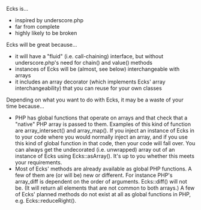Ecks is...

 * inspired by underscore.php
 * far from complete
 * highly likely to be broken

Ecks will be great because...

 * it will have a "fluid" (i.e. call-chaining) interface, but without underscore.php's need for chain() and value() methods
 * instances of Ecks will be (almost, see below) interchangeable with arrays
 * it includes an array decorator (which implements Ecks' array interchangeability) that you can reuse for your own classes

Depending on what you want to do with Ecks, it may be a waste of your time because...

 * PHP has global functions that operate on arrays and that check that a "native" PHP array is passed to them. Examples of this kind of function are array_intersect() and array_map(). If you inject an instance of Ecks in to your code where you would normally inject an array, and if you use this kind of global function in that code, then your code will fall over. You can always get the undecorated (i.e. unwrapped) array out of an instance of Ecks using Ecks::asArray(). It's up to you whether this meets your requirements.
 * Most of Ecks' methods are already available as global PHP functions. A few of them are (or will be) new or different. For instance PHP's array_diff is dependent on the order of arguments. Ecks::diff() will not be. (It will return all elements that are not common to both arrays.) A few of Ecks' planned methods do not exist at all as global functions in PHP, e.g. Ecks::reduceRight().
